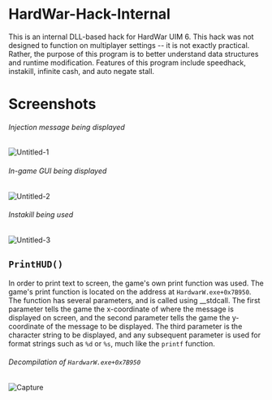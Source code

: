 # HardWar-Hack-Internal
This is an internal DLL-based hack for HardWar UIM 6. This hack was not designed to function on multiplayer settings -- it is not exactly practical.
Rather, the purpose of this program is to better understand data structures and runtime modification. Features of this program include speedhack, instakill,
infinite cash, and auto negate stall.

# Screenshots


###### Injection message being displayed


![Untitled-1](https://user-images.githubusercontent.com/95890436/199563029-f83fc664-7525-4404-b12c-a11a9975d286.png)


###### In-game GUI being displayed


![Untitled-2](https://user-images.githubusercontent.com/95890436/199563045-9dfcf148-777f-42af-acaa-835b398c93fc.png)


###### Instakill being used


![Untitled-3](https://user-images.githubusercontent.com/95890436/199563052-2c2d43d2-bb58-43f4-b4ee-4394405f0917.png)


## ```PrintHUD()```
In order to print text to screen, the game's own print function was used. The game's print function is located on the
address at ```HardwarW.exe+0x7B950```. The function has several parameters, and is called using __stdcall. The first
parameter tells the game the x-coordinate of where the message is displayed on screen, and the second parameter
tells the game the y-coordinate of the message to be displayed. The third parameter is the character string to be
displayed, and any subsequent parameter is used for format strings such as ```%d``` or ```%s```, much like the ```printf```
function.


###### Decompilation of ```HardwarW.exe+0x7B950```


![Capture](https://user-images.githubusercontent.com/95890436/199644060-09723649-525b-48e8-8f52-c8fec442006c.PNG)

